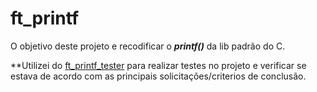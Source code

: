 # ft_printf

O objetivo deste projeto e recodificar o **_printf()_** da lib padrão do C.

**Utilizei do [ft_printf_tester](https://github.com/paulo-santana/ft_printf_tester) para realizar testes no projeto e verificar se estava de acordo com as principais solicitações/criterios de conclusão.
